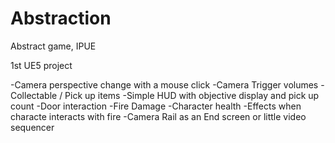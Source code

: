 # Abstraction
Abstract game, IPUE

1st UE5 project

-Camera perspective change with a mouse click
-Camera Trigger volumes
-Collectable / Pick up items
-Simple HUD with objective display and pick up count
-Door interaction
-Fire Damage
-Character health
-Effects when characte interacts with fire
-Camera Rail as an End screen or little video sequencer
